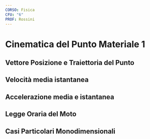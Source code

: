 ```yaml
---
CORSO: Fisica
CFU: "6"
PROF: Rossini
---
```

# Cinematica del Punto Materiale 1
## Vettore Posizione e Traiettoria del Punto
## Velocità media istantanea
## Accelerazione media e istantanea
## Legge Oraria del Moto
## Casi Particolari Monodimensionali